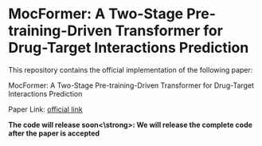 # MocFormer: A Two-Stage Pre-training-Driven Transformer for Drug-Target Interactions Prediction
 
This repository contains the official implementation of the following paper:

MocFormer: A Two-Stage Pre-training-Driven Transformer for Drug-Target Interactions Prediction

Paper Link: <a href="https://www.biorxiv.org/content/10.1101/2023.09.13.557595v3" rel="nofollow">official link</a>

<strong>The code will release soon<\strong>: We will release the complete code after the paper is accepted
